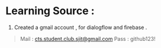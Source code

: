 # Learning Source :

1. Created a gmail account , for dialogflow and firebase . 
> Mail : cts.student.club.sjit@gmail.com
> Pass : github123!
